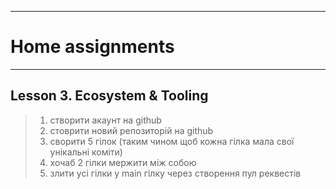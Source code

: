 ____
# **Home assignments**
____

## **Lesson 3. Ecosystem & Tooling**

> 1) створити акаунт на github
> 2) стоврити новий репозиторій на github
> 3) сворити 5 гілок (таким чином щоб кожна гілка мала свої унікальні коміти)
> 4) хочаб 2 гілки мержити між собою
> 5) злити усі гілки у main гілку через створення пул реквестів
